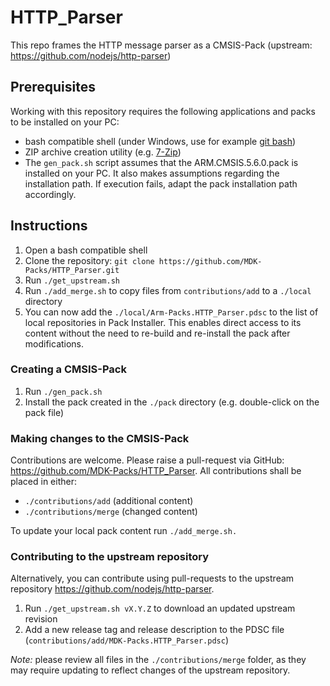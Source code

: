 # HTTP_Parser
This repo frames the HTTP message parser as a CMSIS-Pack  (upstream: https://github.com/nodejs/http-parser)

## Prerequisites
Working with this repository requires the following applications and packs to be installed on your PC:
- bash compatible shell (under Windows, use for example [git bash](https://gitforwindows.org/))
- ZIP archive creation utility (e.g. [7-Zip](https://www.7-zip.org/))
- The `gen_pack.sh` script assumes that the ARM.CMSIS.5.6.0.pack is installed on your PC. It also makes assumptions regarding the installation path. If execution fails, adapt the pack installation path accordingly.

## Instructions
1. Open a bash compatible shell
2. Clone the repository: `git clone https://github.com/MDK-Packs/HTTP_Parser.git`
3. Run `./get_upstream.sh`
4. Run `./add_merge.sh` to copy files from `contributions/add` to a `./local` directory
5. You can now add the `./local/Arm-Packs.HTTP_Parser.pdsc` to the list of local repositories in Pack Installer. This enables direct access to its content without the need to re-build and re-install the pack after modifications.

### Creating a CMSIS-Pack
1. Run `./gen_pack.sh`
2. Install the pack created in the `./pack` directory (e.g. double-click on the pack file)

### Making changes to the CMSIS-Pack
Contributions are welcome. Please raise a pull-request via GitHub: https://github.com/MDK-Packs/HTTP_Parser. All contributions shall be placed in either:  
- `./contributions/add` (additional content)
- `./contributions/merge` (changed content)

To update your local pack content run `./add_merge.sh.`

### Contributing to the upstream repository
Alternatively, you can contribute using pull-requests to the upstream repository https://github.com/nodejs/http-parser.
1. Run `./get_upstream.sh vX.Y.Z` to download an updated upstream revision
2. Add a new release tag and release description to the PDSC file (`contributions/add/MDK-Packs.HTTP_Parser.pdsc`)

*Note:* please review all files in the `./contributions/merge` folder, as they may require updating to reflect changes of the upstream repository.
